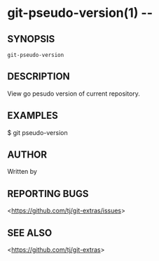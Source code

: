 git-pseudo-version(1) -- <View go pesudo version of current repository>
================================

## SYNOPSIS

`git-pseudo-version`

## DESCRIPTION

View go pesudo version of current repository.

## EXAMPLES

  $ git pseudo-version

## AUTHOR

Written by

## REPORTING BUGS

&lt;<https://github.com/tj/git-extras/issues>&gt;

## SEE ALSO

&lt;<https://github.com/tj/git-extras>&gt;

